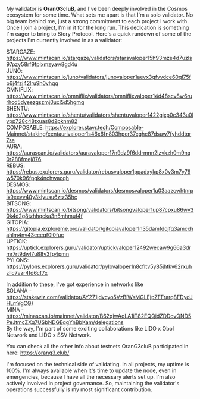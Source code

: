 My validator is **OranG3cluB**, and I've been deeply involved in the Cosmos ecosystem for some time. What sets me apart is that I'm a solo validator. 
No big team behind me, just a strong commitment to each project I work with. Once I join a project, I'm in it for the long run. This dedication is something I'm eager to bring to Story Protocol. Here's a quick rundown of some of the projects I'm currently involved in as a validator:  
 
STARGAZE: https://www.mintscan.io/stargaze/validators/starsvaloper15h93mze4d7uzls97pzy58rf9fplxmzyaw8gd4u  
JUNO: https://www.mintscan.io/juno/validators/junovaloper1aevx3gfvvdce60ql75fp6j4fzj42lru9h0vhqq  
OMNIFLIX: https://www.mintscan.io/omniflix/validators/omniflixvaloper14d48scv8w6rurhcd5dyeezgszmj0ucl5d5hgmq  
SHENTU: https://www.mintscan.io/shentu/validators/shentuvaloper1422gjxp0c343u0lypp728c48txuas8d2pknm82  
COMPOSABLE: https://explorer.stavr.tech/Composable-Mainnet/staking/centaurivaloper1s46x6fn803hper37cghc87dsuw7fyhddtqr7se  
AURA: https://aurascan.io/validators/auravaloper17n9dz9f6ddrmnn2lzvkzh0m9nq0r288fmej876  
REBUS: https://rebus.explorers.guru/validator/rebusvaloper1ppadxykp8x0v3m7y79w570k96fpgk4nchwacqh  
DESMOS: https://www.mintscan.io/desmos/validators/desmosvaloper1u03aazcwhtnrplx9eeyv40y3klyusu6ztz35hc  
BITSONG: https://www.mintscan.io/bitsong/validators/bitsongvaloper1up87cpxu86wv30k4d2g8tzhhqcka3n5mhmuf4f  
GITOPIA: https://gitopia.exploreme.pro/validator/gitopiavaloper1n35damfdqjfq3amcxhahlm4nv43eceqf0l0fuc  
UPTICK: https://uptick.explorers.guru/validator/uptickvaloper12492wecaw9g66a3drmr7rt9dwl7u88v3fp4pmn  
PYLONS: https://pylons.explorers.guru/validator/pylovaloper1n8cfltv5y85jhtkv62rxuhzllc7vzr4fd6cf7x  

 In addition to these, I've got experience in networks like   
SOLANA - https://stakewiz.com/validator/AY271jdvcyo5VzBiWsMGLEjpZFFrarq8FDydJHLmYgCG)  
MINA - https://minascan.io/mainnet/validator/B62qjwAoLA1iT82EQQidZDDovQND5PeJtmcZXq7USbNDGEqgYnBbKam/delegations    
By the way, I'm part of some exciting collaborations like LIDO x Obol Network and LIDO x SSV Network.

You can check all the other info about testnets OranG3cluB participated in here: https://orang3.club/

I'm focused on the technical side of validating. In all projects, my uptime is 100%. I'm always available when it's time to update the node, even in emergencies, because I have all the necessary alerts set up. I'm also actively involved in project governance. So, maintaining the validator's operations successfully is my most significant contribution.
